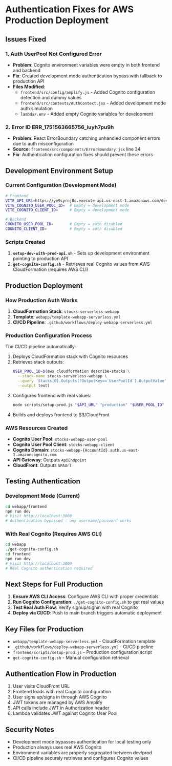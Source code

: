 # Authentication Fixes for AWS Production Deployment

## Issues Fixed

### 1. Auth UserPool Not Configured Error
- **Problem**: Cognito environment variables were empty in both frontend and backend
- **Fix**: Created development mode authentication bypass with fallback to production API
- **Files Modified**:
  - `frontend/src/config/amplify.js` - Added Cognito configuration detection and dummy values
  - `frontend/src/contexts/AuthContext.jsx` - Added development mode auth simulation
  - `lambda/.env` - Added empty Cognito variables for development

### 2. Error ID ERR_1751563665756_iuyh7pu9h
- **Problem**: React ErrorBoundary catching unhandled component errors due to auth misconfiguration
- **Source**: `frontend/src/components/ErrorBoundary.jsx` line 34
- **Fix**: Authentication configuration fixes should prevent these errors

## Development Environment Setup

### Current Configuration (Development Mode)
```bash
# Frontend
VITE_API_URL=https://ye9syrnj8c.execute-api.us-east-1.amazonaws.com/dev
VITE_COGNITO_USER_POOL_ID=  # Empty = development mode
VITE_COGNITO_CLIENT_ID=     # Empty = development mode

# Backend
COGNITO_USER_POOL_ID=       # Empty = auth disabled
COGNITO_CLIENT_ID=          # Empty = auth disabled
```

### Scripts Created

1. **`setup-dev-with-prod-api.sh`** - Sets up development environment pointing to production API
2. **`get-cognito-config.sh`** - Retrieves real Cognito values from AWS CloudFormation (requires AWS CLI)

## Production Deployment

### How Production Auth Works

1. **CloudFormation Stack**: `stocks-serverless-webapp`
2. **Template**: `webapp/template-webapp-serverless.yml`
3. **CI/CD Pipeline**: `.github/workflows/deploy-webapp-serverless.yml`

### Production Configuration Process

The CI/CD pipeline automatically:

1. Deploys CloudFormation stack with Cognito resources
2. Retrieves stack outputs:
   ```bash
   USER_POOL_ID=$(aws cloudformation describe-stacks \
     --stack-name stocks-serverless-webapp \
     --query 'Stacks[0].Outputs[?OutputKey==`UserPoolId`].OutputValue' \
     --output text)
   ```
3. Configures frontend with real values:
   ```bash
   node scripts/setup-prod.js "$API_URL" "production" "$USER_POOL_ID" "$CLIENT_ID" "$COGNITO_DOMAIN" "$CLOUDFRONT_URL"
   ```
4. Builds and deploys frontend to S3/CloudFront

### AWS Resources Created

- **Cognito User Pool**: `stocks-webapp-user-pool`
- **Cognito User Pool Client**: `stocks-webapp-client`
- **Cognito Domain**: `stocks-webapp-{AccountId}.auth.us-east-1.amazoncognito.com`
- **API Gateway**: Outputs `ApiEndpoint`
- **CloudFront**: Outputs `SPAUrl`

## Testing Authentication

### Development Mode (Current)
```bash
cd webapp/frontend
npm run dev
# Visit http://localhost:3000
# Authentication bypassed - any username/password works
```

### With Real Cognito (Requires AWS CLI)
```bash
cd webapp
./get-cognito-config.sh
cd frontend
npm run dev
# Visit http://localhost:3000
# Real Cognito authentication required
```

## Next Steps for Full Production

1. **Ensure AWS CLI Access**: Configure AWS CLI with proper credentials
2. **Run Cognito Configuration**: `./get-cognito-config.sh` to get real values
3. **Test Real Auth Flow**: Verify signup/signin with real Cognito
4. **Deploy via CI/CD**: Push to main branch triggers automatic deployment

## Key Files for Production

- `webapp/template-webapp-serverless.yml` - CloudFormation template
- `.github/workflows/deploy-webapp-serverless.yml` - CI/CD pipeline
- `frontend/scripts/setup-prod.js` - Production configuration script
- `get-cognito-config.sh` - Manual configuration retrieval

## Authentication Flow in Production

1. User visits CloudFront URL
2. Frontend loads with real Cognito configuration
3. User signs up/signs in through AWS Cognito
4. JWT tokens are managed by AWS Amplify
5. API calls include JWT in Authorization header
6. Lambda validates JWT against Cognito User Pool

## Security Notes

- Development mode bypasses authentication for local testing only
- Production always uses real AWS Cognito
- Environment variables are properly segregated between dev/prod
- CI/CD pipeline securely retrieves and configures Cognito values